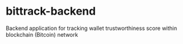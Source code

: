 # bittrack-backend
Backend application for tracking wallet trustworthiness score within blockchain (Bitcoin) network
